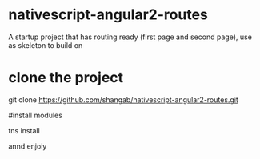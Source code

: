 # nativescript-angular2-routes
A startup project that has routing ready (first page and second page), use as skeleton to build on

# clone the project
git clone https://github.com/shangab/nativescript-angular2-routes.git

#install modules

tns install

annd enjoiy

